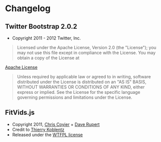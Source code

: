 # Changelog

## Twitter Bootstrap 2.0.2

* Copyright 2011 - 2012 Twitter, Inc.

> Licensed under the Apache License, Version 2.0 (the "License");
> you may not use this file except in compliance with the License.
> You may obtain a copy of the License at

[Apache License](http://www.apache.org/licenses/LICENSE-2.0)

> Unless required by applicable law or agreed to in writing, software
> distributed under the License is distributed on an "AS IS" BASIS,
> WITHOUT WARRANTIES OR CONDITIONS OF ANY KIND, either express or implied.
> See the License for the specific language governing permissions and
> limitations under the License.

## FitVids.js

* Copyright 2011, [Chris Coyier](http://css-tricks.com) + [Dave Rupert](http://daverupert.com)
* Credit to [Thierry Koblentz](http://www.alistapart.com/articles/creating-intrinsic-ratios-for-video/)
* Released under the [WTFPL license](http://sam.zoy.org/wtfpl/)